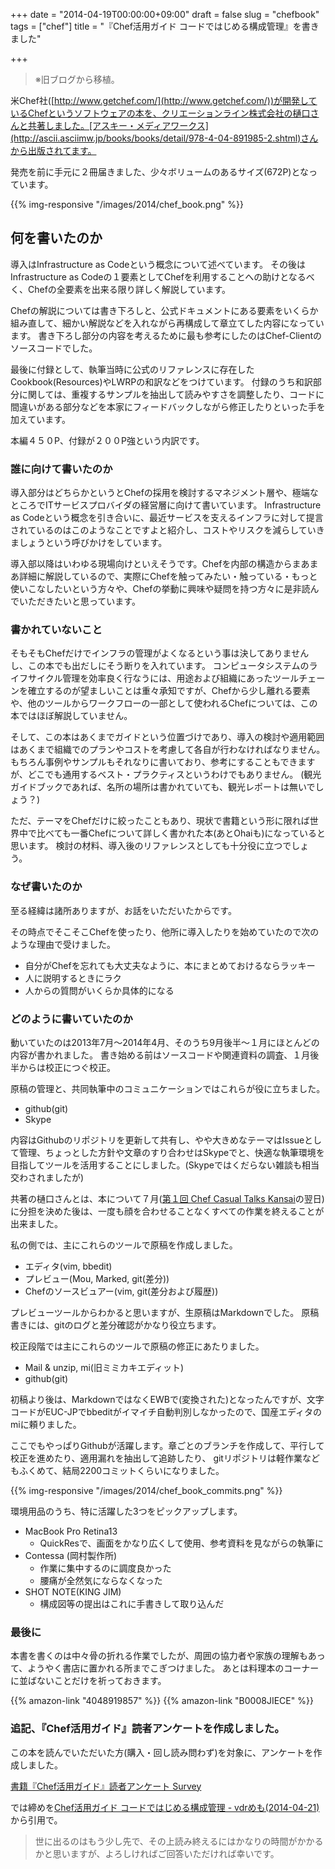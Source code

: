 +++
date = "2014-04-19T00:00:00+09:00"
draft = false
slug = "chefbook"
tags = ["chef"]
title = "『Chef活用ガイド コードではじめる構成管理』を書きました"

+++

> ※旧ブログから移植。

米Chef社([http://www.getchef.com/](http://www.getchef.com/))が開発しているChefというソフトウェアの本を、クリエーションライン株式会社の樋口さんと共著しました。[アスキー・メディアワークス](http://ascii.asciimw.jp/books/books/detail/978-4-04-891985-2.shtml)さんから出版されてます。

発売を前に手元に２冊届きました、少々ボリュームのあるサイズ(672P)となっています。

{{% img-responsive "/images/2014/chef_book.png" %}}

## 何を書いたのか

導入はInfrastructure as Codeという概念について述べています。 その後はInfrastructure as Codeの１要素としてChefを利用することへの助けとなるべく、Chefの全要素を出来る限り詳しく解説しています。

Chefの解説については書き下ろしと、公式ドキュメントにある要素をいくらか組み直して、細かい解説などを入れながら再構成して章立てした内容になっています。 書き下ろし部分の内容を考えるために最も参考にしたのはChef-Clientのソースコードでした。

最後に付録として、執筆当時に公式のリファレンスに存在したCookbook(Resources)やLWRPの和訳などをつけています。 付録のうち和訳部分に関しては、重複するサンプルを抽出して読みやすさを調整したり、コードに間違いがある部分などを本家にフィードバックしながら修正したりといった手を加えています。

本編４５０P、付録が２００P強という内訳です。

### 誰に向けて書いたのか

導入部分はどちらかというとChefの採用を検討するマネジメント層や、極端なところでITサービスプロバイダの経営層に向けて書いています。 Infrastructure as Codeという概念を引き合いに、最近サービスを支えるインフラに対して提言されているのはこのようなことですよと紹介し、コストやリスクを減らしていきましょうという呼びかけをしています。

導入部以降はいわゆる現場向けといえそうです。Chefを内部の構造からまあまあ詳細に解説しているので、実際にChefを触ってみたい・触っている・もっと使いこなしたいという方々や、Chefの挙動に興味や疑問を持つ方々に是非読んでいただきたいと思っています。

### 書かれていないこと

そもそもChefだけでインフラの管理がよくなるという事は決してありませんし、この本でも出だしにそう断りを入れています。 コンピュータシステムのライフサイクル管理を効率良く行なうには、用途および組織にあったツールチェーンを確立するのが望ましいことは重々承知ですが、Chefから少し離れる要素や、他のツールからワークフローの一部として使われるChefについては、この本ではほぼ解説していません。

そして、この本はあくまでガイドという位置づけであり、導入の検討や適用範囲はあくまで組織でのプランやコストを考慮して各自が行わなければなりません。もちろん事例やサンプルもそれなりに書いており、参考にすることもできますが、どこでも通用するベスト・プラクティスというわけでもありません。 (観光ガイドブックであれば、名所の場所は書かれていても、観光レポートは無いでしょう？)

ただ、テーマをChefだけに絞ったこともあり、現状で書籍という形に限れば世界中で比べても一番Chefについて詳しく書かれた本(あとOhaiも)になっていると思います。 検討の材料、導入後のリファレンスとしても十分役に立つでしょう。

### なぜ書いたのか

至る経緯は諸所ありますが、お話をいただいたからです。

その時点でそこそこChefを使ったり、他所に導入したりを始めていたので次のような理由で受けました。

- 自分がChefを忘れても大丈夫なように、本にまとめておけるならラッキー
- 人に説明するときにラク
- 人からの質問がいくらか具体的になる

### どのように書いていたのか

動いていたのは2013年7月〜2014年4月、そのうち9月後半〜１月にほとんどの内容が書かれました。 
書き始める前はソースコードや関連資料の調査、１月後半からは校正につぐ校正。

原稿の管理と、共同執筆中のコミュニケーションではこれらが役に立ちました。

- github(git)
- Skype

内容はGithubのリポジトリを更新して共有し、やや大きめなテーマはIssueとして管理、ちょっとした方針や文章のすり合わせはSkypeでと、快適な執筆環境を目指してツールを活用することにしました。(Skypeではくだらない雑談も相当交わされましたが)

共著の樋口さんとは、本について７月([第１回 Chef Casual Talks Kansai](http://chef-meetup-kansai.doorkeeper.jp/events/4978)の翌日)に分担を決めた後は、一度も顔を合わせることなくすべての作業を終えることが出来ました。

私の側では、主にこれらのツールで原稿を作成しました。

- エディタ(vim, bbedit)
- プレビュー(Mou, Marked, git(差分))
- Chefのソースビュアー(vim, git(差分および履歴))

プレビューツールからわかると思いますが、生原稿はMarkdownでした。 原稿書きには、gitのログと差分確認がかなり役立ちます。

校正段階では主にこれらのツールで原稿の修正にあたりました。

- Mail & unzip, mi(旧ミミカキエディット)
- github(git)

初稿より後は、MarkdownではなくEWBで(変換された)となったんですが、文字コードがEUC-JPでbbeditがイマイチ自動判別しなかったので、国産エディタのmiに頼りました。

ここでもやっぱりGithubが活躍します。章ごとのブランチを作成して、平行して校正を進めたり、適用漏れを抽出して追跡したり、 gitリポジトリは軽作業などもふくめて、結局2200コミットくらいになりました。

{{% img-responsive "/images/2014/chef_book_commits.png" %}}

環境用品のうち、特に活躍した3つをピックアップします。

- MacBook Pro Retina13
    - QuickResで、画面をかなり広くして使用、参考資料を見ながらの執筆に
- Contessa (岡村製作所)
    - 作業に集中するのに調度良かった
    - 腰痛が全然気にならなくなった
- SHOT NOTE(KING JIM)
    - 構成図等の提出はこれに手書きして取り込んだ

### 最後に

本書を書くのは中々骨の折れる作業でしたが、周囲の協力者や家族の理解もあって、ようやく書店に置かれる所までこぎつけました。 あとは料理本のコーナーに並ばないことだけを祈っておきます。


{{% amazon-link "4048919857" %}}
{{% amazon-link "B0008JIECE" %}}


### 追記、『Chef活用ガイド』読者アンケートを作成しました。

この本を読んでいただいた方(購入・回し読み問わず)を対象に、アンケートを作成しました。

[書籍『Chef活用ガイド』読者アンケート Survey](https://jp.surveymonkey.com/s/HSL5QBK)

では締めを[Chef活用ガイド コードではじめる構成管理 - vdrめも(2014-04-21)](http://vdr.jp/d/20140421.html)から引用で。

> 世に出るのはもう少し先で、その上読み終えるにはかなりの時間がかかるかと思いますが、よろしければご回答いただければ幸いです。


